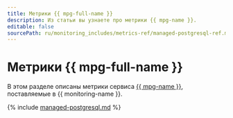 ```yaml
---
title: Метрики {{ mpg-full-name }}
description: Из статьи вы узнаете про метрики {{ mpg-name }}.
editable: false
sourcePath: ru/monitoring_includes/metrics-ref/managed-postgresql-ref.md
---
```


# Метрики {{ mpg-full-name }}

В этом разделе описаны метрики сервиса [{{ mpg-name }}](../../managed-postgresql/), поставляемые в {{ monitoring-name }}.

{% include [managed-postgresql.md](../../_includes/monitoring/metrics-ref/managed-postgresql.md) %}